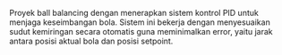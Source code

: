 Proyek ball balancing dengan menerapkan sistem kontrol PID untuk menjaga keseimbangan bola. 
Sistem ini bekerja dengan menyesuaikan sudut kemiringan secara otomatis guna meminimalkan error, yaitu jarak antara posisi aktual bola dan posisi setpoint.

